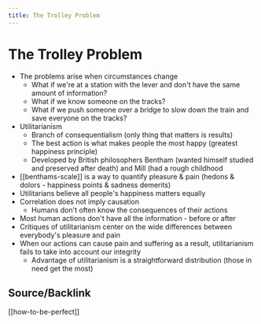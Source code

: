 ```yaml
---
title: The Trolley Problem
---
```


# The Trolley Problem

- The problems arise when circumstances change
    - What if we're at a station with the lever and don't have the same
    amount of information?
    - What if we know someone on the tracks?
    - What if we push someone over a bridge to slow down the train and
    save everyone on the tracks?
- Utilitarianism
    - Branch of consequentialism (only thing that matters is results)
    - The best action is what makes people the most happy (greatest happiness principle)
    - Developed by British philosophers Bentham (wanted himself studied and
    preserved after death) and Mill (had a rough childhood
- [[benthams-scale]] is a way to quantify pleasure & pain
(hedons & dolors - happiness points & sadness demerits)
- Utilitarians believe all people's happiness matters equally
- Correlation does not imply causation
    - Humans don't often know the consequences of their actions
- Most human actions don't have all the information - before or after
- Critiques of utilitarianism center on the wide differences between everybody's
pleasure and pain
- When our actions can cause pain and suffering as a result,
utilitarianism fails to take into account our integrity
    - Advantage of utilitarianism is a straightforward distribution
    (those in need get the most)

## Source/Backlink

[[how-to-be-perfect]]
